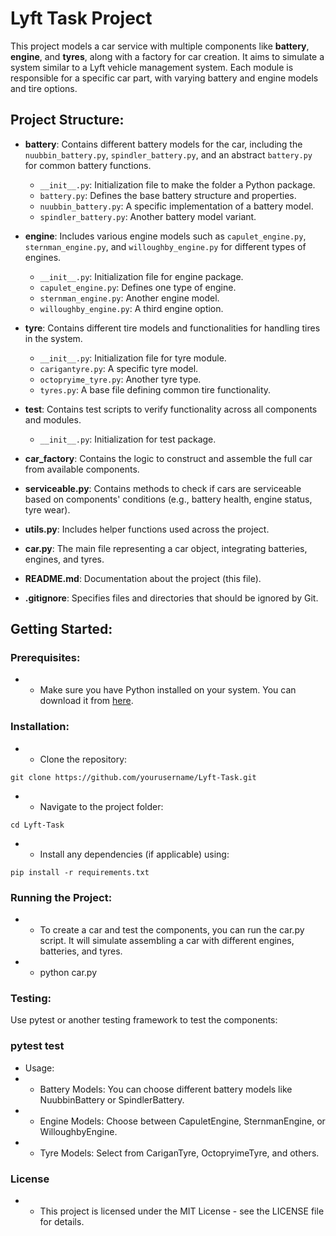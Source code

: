 # Lyft Task Project

This project models a car service with multiple components like **battery**, **engine**, and **tyres**, along with a factory for car creation. It aims to simulate a system similar to a Lyft vehicle management system. Each module is responsible for a specific car part, with varying battery and engine models and tire options.

## Project Structure:

- **battery**: Contains different battery models for the car, including the `nuubbin_battery.py`, `spindler_battery.py`, and an abstract `battery.py` for common battery functions.
  - `__init__.py`: Initialization file to make the folder a Python package.
  - `battery.py`: Defines the base battery structure and properties.
  - `nuubbin_battery.py`: A specific implementation of a battery model.
  - `spindler_battery.py`: Another battery model variant.
  
- **engine**: Includes various engine models such as `capulet_engine.py`, `sternman_engine.py`, and `willoughby_engine.py` for different types of engines.
  - `__init__.py`: Initialization file for engine package.
  - `capulet_engine.py`: Defines one type of engine.
  - `sternman_engine.py`: Another engine model.
  - `willoughby_engine.py`: A third engine option.

- **tyre**: Contains different tire models and functionalities for handling tires in the system.
  - `__init__.py`: Initialization file for tyre module.
  - `carigantyre.py`: A specific tyre model.
  - `octopryime_tyre.py`: Another tyre type.
  - `tyres.py`: A base file defining common tire functionality.

- **test**: Contains test scripts to verify functionality across all components and modules.
  - `__init__.py`: Initialization for test package.
  
- **car_factory**: Contains the logic to construct and assemble the full car from available components.

- **serviceable.py**: Contains methods to check if cars are serviceable based on components' conditions (e.g., battery health, engine status, tyre wear).

- **utils.py**: Includes helper functions used across the project.

- **car.py**: The main file representing a car object, integrating batteries, engines, and tyres.

- **README.md**: Documentation about the project (this file).

- **.gitignore**: Specifies files and directories that should be ignored by Git.

## Getting Started:

### Prerequisites:
- * Make sure you have Python installed on your system. You can download it from [here](https://www.python.org/downloads/).

### Installation:

- * Clone the repository:
```
git clone https://github.com/yourusername/Lyft-Task.git
```

- * Navigate to the project folder:
```
cd Lyft-Task
```
- * Install any dependencies (if applicable) using:
```
pip install -r requirements.txt
```

### Running the Project:
- * To create a car and test the components, you can run the car.py script. It will simulate assembling a car with different engines, batteries, and tyres.

- * python car.py
 ### Testing:
Use pytest or another testing framework to test the components:

 ### pytest test
- Usage:
- * Battery Models: You can choose different battery models like NuubbinBattery or SpindlerBattery.
- * Engine Models: Choose between CapuletEngine, SternmanEngine, or WilloughbyEngine.
- * Tyre Models: Select from CariganTyre, OctopryimeTyre, and others.
 ### License
- * This project is licensed under the MIT License - see the LICENSE file for details.

